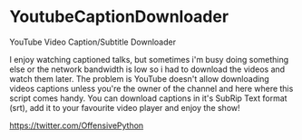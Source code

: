 YoutubeCaptionDownloader
========================

YouTube Video Caption/Subtitle Downloader

I enjoy watching captioned talks, but sometimes i'm busy doing something else or the network bandwidth is low so i had to download the videos and watch them later. The problem is YouTube doesn't allow downloading videos captions unless you're the owner of the channel and here where this script comes handy. You can download captions in it's SubRip Text format (srt), add it to your favourite video player and enjoy the show!

https://twitter.com/OffensivePython

